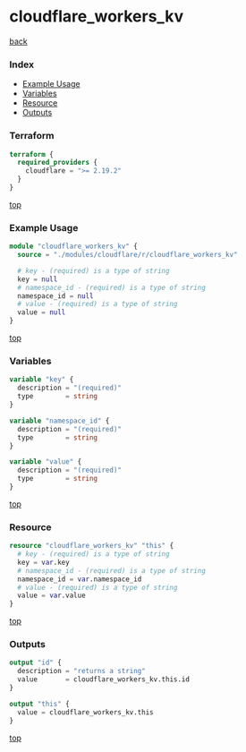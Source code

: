 # cloudflare_workers_kv

[back](../cloudflare.md)

### Index

- [Example Usage](#example-usage)
- [Variables](#variables)
- [Resource](#resource)
- [Outputs](#outputs)

### Terraform

```terraform
terraform {
  required_providers {
    cloudflare = ">= 2.19.2"
  }
}
```

[top](#index)

### Example Usage

```terraform
module "cloudflare_workers_kv" {
  source = "./modules/cloudflare/r/cloudflare_workers_kv"

  # key - (required) is a type of string
  key = null
  # namespace_id - (required) is a type of string
  namespace_id = null
  # value - (required) is a type of string
  value = null
}
```

[top](#index)

### Variables

```terraform
variable "key" {
  description = "(required)"
  type        = string
}

variable "namespace_id" {
  description = "(required)"
  type        = string
}

variable "value" {
  description = "(required)"
  type        = string
}
```

[top](#index)

### Resource

```terraform
resource "cloudflare_workers_kv" "this" {
  # key - (required) is a type of string
  key = var.key
  # namespace_id - (required) is a type of string
  namespace_id = var.namespace_id
  # value - (required) is a type of string
  value = var.value
}
```

[top](#index)

### Outputs

```terraform
output "id" {
  description = "returns a string"
  value       = cloudflare_workers_kv.this.id
}

output "this" {
  value = cloudflare_workers_kv.this
}
```

[top](#index)